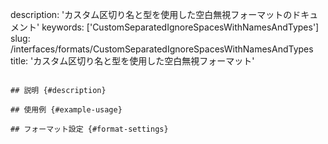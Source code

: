 description: 'カスタム区切り名と型を使用した空白無視フォーマットのドキュメント'
keywords: ['CustomSeparatedIgnoreSpacesWithNamesAndTypes']
slug: /interfaces/formats/CustomSeparatedIgnoreSpacesWithNamesAndTypes
title: 'カスタム区切り名と型を使用した空白無視フォーマット'
```

## 説明 {#description}

## 使用例 {#example-usage}

## フォーマット設定 {#format-settings}
